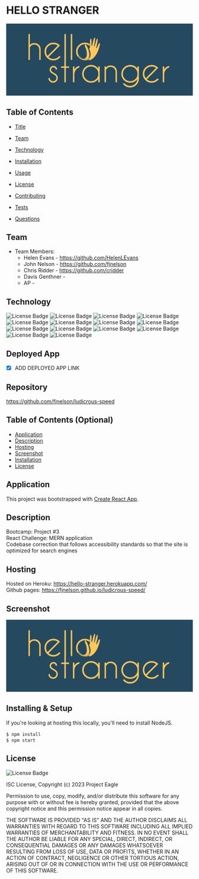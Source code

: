 # HELLO STRANGER
![portfolio ace](./client/src/components/images/hellostranger-04.jpg "screenshot of main page of the application")

## Table of Contents
- [Title](#hello-stranger)
- [Team](#team)
- [Technology](#technology)

- [Installation](#Installation)
- [Usage](#Usage)
- [License](#License)
- [Contributing](#Contributing)
- [Tests](#Tests)
- [Questions](#Questions)

## Team
- Team Members:
  - Helen Evans - https://github.com/HelenLEvans
  - John Nelson - https://github.com/fjnelson
  - Chris Ridder - https://github.com/cridder
  - Davis Genthner - 
  - AP - 

## Technology
![License Badge](https://img.shields.io/badge/-ReactJs-61DAFB?logo=react&logoColor=white&style=for-the-badge)
![License Badge](https://img.shields.io/badge/HTML-239120?style=for-the-badge&logo=html5&logoColor=white)
![License Badge](https://img.shields.io/badge/CSS-239120?&style=for-the-badge&logo=css3&logoColor=white)
![License Badge](https://img.shields.io/badge/JavaScript-F7DF1E?style=for-the-badge&logo=javascript&logoColor=black)
![License Badge](https://img.shields.io/badge/Node.js-43853D?style=for-the-badge&logo=node.js&logoColor=white)
![License Badge](https://img.shields.io/badge/-NPM-orange)
![License Badge](https://img.shields.io/badge/-MERN-orange)
![License Badge](https://img.shields.io/badge/-STRIPE-orange)
![License Badge](https://img.shields.io/badge/-SEMANTIC-orange)
![License Badge](https://img.shields.io/badge/-BCRYPT-orange)
![License Badge](https://img.shields.io/badge/-EXPRESS-orange)
![License Badge](https://img.shields.io/badge/-GRAPHQL-orange)
![License Badge](https://img.shields.io/badge/-JSONWEBTOKEN-orange)
![License Badge](https://img.shields.io/badge/-MONGOOSE-orange)

## Deployed App

- [x] ADD DEPLOYED APP LINK

## Repository

https://github.com/fjnelson/ludicrous-speed 

## Table of Contents (Optional)

- [Application](#Application)
- [Description](#Description)
- [Hosting](#Hosting)
- [Screenshot](#Screenshot)
- [Installation](#Installing)
- [License](#License)

## Application

This project was bootstrapped with [Create React App](https://github.com/facebook/create-react-app).

## Description

Bootcamp: Project #3 <br />
React Challenge: MERN application <br />
Codebase correction that follows accessibility standards so that the site is optimized for search engines <br />

## Hosting

Hosted on Heroku: https://hello-stranger.herokuapp.com/ <br />
Github pages: https://fjnelson.github.io/ludicrous-speed/

## Screenshot

![portfolio ace](./client/src/components/images/hellostranger-04.jpg "screenshot of main page of the application")

## Installing & Setup

If you're looking at hosting this locally, you'll need to install NodeJS.

```shell
$ npm install
$ npm start
```

## License

![License Badge](https://img.shields.io/badge/license%20-ISC-red)

ISC License, Copyright (c) 2023 Project Eagle

Permission to use, copy, modify, and/or distribute this software for any purpose with or without fee is hereby granted, provided that the above copyright notice and this permission notice appear in all copies.

THE SOFTWARE IS PROVIDED "AS IS" AND THE AUTHOR DISCLAIMS ALL WARRANTIES WITH REGARD TO THIS SOFTWARE INCLUDING ALL IMPLIED WARRANTIES OF MERCHANTABILITY AND FITNESS. IN NO EVENT SHALL THE AUTHOR BE LIABLE FOR ANY SPECIAL, DIRECT, INDIRECT, OR CONSEQUENTIAL DAMAGES OR ANY DAMAGES WHATSOEVER RESULTING FROM LOSS OF USE, DATA OR PROFITS, WHETHER IN AN ACTION OF CONTRACT, NEGLIGENCE OR OTHER TORTIOUS ACTION, ARISING OUT OF OR IN CONNECTION WITH THE USE OR PERFORMANCE OF THIS SOFTWARE.
